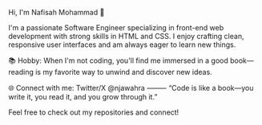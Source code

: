 Hi, I'm Nafisah Mohammad 👋

I'm a passionate Software Engineer specializing in front-end web development with strong skills in HTML and CSS. I enjoy crafting clean, responsive user interfaces and am always eager to learn new things.

📚 Hobby: When I'm not coding, you'll find me immersed in a good book—reading is my favorite way to unwind and discover new ideas.

🌐 Connect with me:
Twitter/X @njawahra
⸻
“Code is like a book—you write it, you read it, and you grow through it.”

Feel free to check out my repositories and connect!

